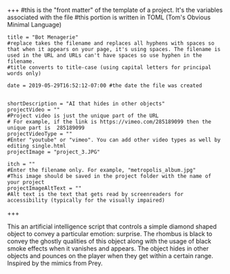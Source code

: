 +++
    #this is the "front matter" of the template of a project. It's the variables associated with the file
    #this portion is written in TOML (Tom's Obvious Minimal Language)
    
    title = "Bot Menagerie"
    #replace takes the filename and replaces all hyphens with spaces so that when it appears on your page, it's using spaces. The filename is used in the URL and URLs can't have spaces so use hyphen in the filename.
    #title converts to title-case (using capital letters for principal words only)
    
    date = 2019-05-29T16:52:12-07:00 #the date the file was created

    
    shortDescription = "AI that hides in other objects"
    projectVideo = ""
    #Project video is just the unique part of the URL  
    # For example, if the link is https://vimeo.com/285189099 then the unique part is  285189099
    projectVideoType = ""
    #Enter "youtube" or "vimeo". You can add other video types as well by editing single.html 
    projectImage = "project_3.JPG"

    itch = ""
    #Enter the filename only. For example, "metropolis_album.jpg" 
    #This image should be saved in the project folder with the name of your project 
    projectImageAltText = ""
    #Alt text is the text that gets read by screenreaders for accessibility (typically for the visually impaired) 

+++

This an artificial intelligence script that controls a simple diamond shaped object to convey a particular emotion: surprise. The rhombus is black to convey the ghostly qualities of this object along with the usage of black smoke effects when it vanishes and appears. The object hides in other objects and pounces on the player when they get within a certain range. Inspired by the mimics from Prey.

